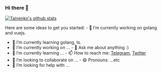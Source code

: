 ### Hi there 👋

[![Tainenko's github stats](https://github-readme-stats.vercel.app/api?username=tainenko)](https://github.com/tainenko/github-readme-stats)

Here are some ideas to get you started:	- 🔭 I’m currently working on golang and vuejs.
- 🌱 I’m currently learning golang, ts.
- 🔭 I’m currently working on ...	- 💬 Ask me about anything :)
- 🌱 I’m currently learning ...	- 📫 How to reach me: [Telegram](https://t.me/tainenko), [Twitter](https://twitter.com/tainenko)
- 👯 I’m looking to collaborate on ...	- 😄 Pronouns: ...etc
- 🤔 I’m looking for help with ...	
